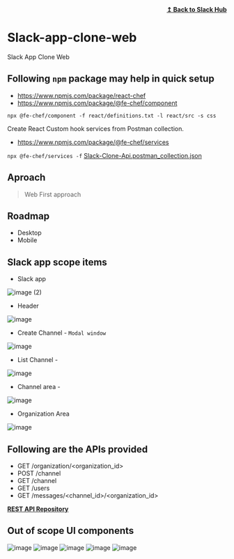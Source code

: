 <div align="right">
    <b><a href="https://github.com/web-slate/slack-app-clone-hub/">↥ Back to Slack Hub</a></b>
</div>

# Slack-app-clone-web

Slack App Clone Web

## Following `npm` package may help in quick setup

- https://www.npmjs.com/package/react-chef
- https://www.npmjs.com/package/@fe-chef/component

`npx @fe-chef/component -f react/definitions.txt -l react/src -s css`

Create React Custom hook services from Postman collection.

- https://www.npmjs.com/package/@fe-chef/services

`npx @fe-chef/services -f` [Slack-Clone-Api.postman_collection.json](https://github.com/web-slate/slack-app-clone-api/blob/main/Slack-Clone-Api.postman_collection.json)

## Aproach

> Web First approach

## Roadmap

- Desktop
- Mobile

## Slack app scope items

- Slack app

![image (2)](https://user-images.githubusercontent.com/3478542/158981141-f307baab-d68e-4fc6-97db-2b04867abd98.png)

- Header

![image](https://user-images.githubusercontent.com/3478542/158979085-e1dcd89d-0131-4426-b25d-3c5d4a04689e.png)

- Create Channel - `Modal window`

![image](https://user-images.githubusercontent.com/3478542/158576184-3f1aa22b-8cd2-4be8-b1d0-8ba985ec9640.png)

- List Channel -

![image](https://user-images.githubusercontent.com/3478542/158576523-c8e9e720-0d47-40e5-9ae2-2b4323f44e59.png)

- Channel area -

![image](https://user-images.githubusercontent.com/3478542/158576836-ed8eaf07-851e-4768-88fa-9a27d5968e31.png)

- Organization Area

![image](https://user-images.githubusercontent.com/3478542/158948303-fd7ea9bf-04ec-4cf6-b147-2b4b905ea0b3.png)

## Following are the APIs provided

- GET /organization/<organization_id>
- POST /channel
- GET /channel
- GET /users
- GET /messages/<channel_id>/<organization_id>

<b><a href="https://github.com/web-slate/slack-app-clone-api">REST API Repository</a></b>

## Out of scope UI components

![image](https://user-images.githubusercontent.com/3478542/158577358-fefc7b34-1ca5-4122-8dda-6916b3b33642.png)
![image](https://user-images.githubusercontent.com/3478542/158577544-eedbce05-53aa-436e-9b18-8e9b029c1f5d.png)
![image](https://user-images.githubusercontent.com/3478542/158577651-3ebe9f1e-0f53-4188-b85b-b477d038d1d2.png)
![image](https://user-images.githubusercontent.com/3478542/158577678-5f950335-e5a6-4c47-bbfa-357393c6f8e0.png)
![image](https://user-images.githubusercontent.com/3478542/158577714-3c82e09d-62bd-47bc-9190-a4529904c998.png)
